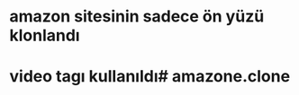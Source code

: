 # amazon sitesinin sadece ön yüzü klonlandı

# video tagı kullanıldı#   a m a z o n e . c l o n e  
 